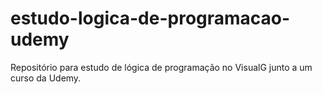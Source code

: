 # estudo-logica-de-programacao-udemy
 Repositório para estudo de lógica de programação no VisualG junto a um curso da Udemy.
